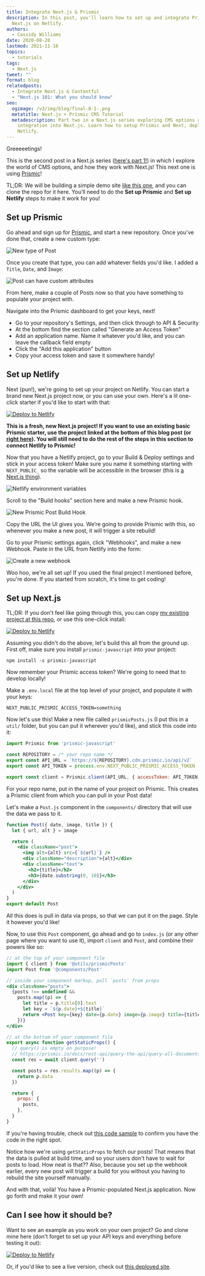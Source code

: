 ```yaml
---
title: Integrate Next.js & Prismic
description: In this post, you'll learn how to set up and integrate Prismic with
  Next.js on Netlify.
authors:
  - Cassidy Williams
date: 2020-08-28
lastmod: 2021-11-16
topics:
  - tutorials
tags:
  - Next.js
tweet: ""
format: blog
relatedposts:
  - Integrate Next.js & Contentful
  - "Next.js 101: What you should know"
seo:
  ogimage: /v3/img/blog/final-8-1-.png
  metatitle: Next.js + Prismic CMS Tutorial
  metadescription: Part two in a Next.js series exploring CMS options and
    integration into Next.js. Learn how to setup Prismic and Next, deployed on
    Netlify.
---
```

Greeeeetings!

This is the second post in a Next.js series ([here's part 1!](https://www.netlify.com/blog/2020/08/17/integrate-next.js-contentful/?utm_source=blog&utm_medium=nextcontentful-cs&utm_campaign=devex)) in which I explore the world of CMS options, and how they work with Next.js! This next one is using [Prismic](https://prismic.io/)!

TL;DR: We will be building a simple demo site [like this one](https://next-prismic-starter.netlify.app/), and you can clone the repo for it here. You’ll need to do the **Set up Prismic** and **Set up Netlify** steps to make it work for you!

## Set up Prismic

Go ahead and sign up for [Prismic](https://prismic.io/), and start a new repository. Once you've done that, create a new custom type:

![New type of Post](/v3/img/blog/prismicnewtype.png "New type of Post")

Once you create that type, you can add whatever fields you'd like. I added a `Title`, `Date`, and `Image`:

![Post can have custom attributes](/v3/img/blog/prismicnewpost.png "Post can have custom attributes")

From here, make a couple of Posts now so that you have something to populate your project with.

Navigate into the Prismic dashboard to get your keys, next!

* Go to your repository's Settings, and then click through to API & Security
* At the bottom find the section called "Generate an Access Token"
* Add an application name. Name it whatever you'd like, and you can leave the callback field empty
* Click the "Add this application" button
* Copy your access token and save it somewhere handy!

## Set up Netlify

Next (pun!), we're going to set up your project on Netlify. You can start a brand new Next.js project now, or you can use your own. Here's a lil one-click starter if you'd like to start with that:

[![Deploy to Netlify](https://www.netlify.com/img/deploy/button.svg)](https://app.netlify.com/start/deploy?repository=https://github.com/netlify-templates/next-netlify-starter&utm_source=github&utm_medium=nextstarter-cs&utm_campaign=devex)

**This is a fresh, new Next.js project! If you want to use an existing basic Prismic starter, use the project linked at the bottom of this blog post (or [right here](https://github.com/cassidoo/next-prismic-starter)). You will still need to do the rest of the steps in this section to connect Netlify to Prismic!**

Now that you have a Netlify project, go to your Build & Deploy settings and stick in your access token! Make sure you name it something starting with `NEXT_PUBLIC_` so the variable will be accessible in the browser (this is [a Next.js thing](https://nextjs.org/docs/basic-features/environment-variables#exposing-environment-variables-to-the-browser)).

![Netlify environment variables](/v3/img/blog/screen-shot-2020-08-26-at-12.10.30-am.png "Netlify environment variables")

Scroll to the "Build hooks" section here and make a new Prismic hook.

![New Prismic Post Build Hook](/v3/img/blog/screen-shot-2020-08-26-at-12.14.28-am.png "New Prismic Post Build Hook")

Copy the URL the UI gives you. We’re going to provide Prismic with this, so whenever you make a new post, it will trigger a site rebuild!

Go to your Prismic settings again, click "Webhooks", and make a new Webhook. Paste in the URL from Netlify into the form:

![Create a new webhook](/v3/img/blog/screen-shot-2020-08-26-at-12.15.29-am.png "Create a new webhook")

Woo hoo, we're all set up! If you used the final project I mentioned before, you're done. If you started from scratch, it's time to get coding!

## Set up Next.js

TL;DR: If you don't feel like going through this, you can copy [my existing project at this repo](https://github.com/cassidoo/next-contentful-starter), or use this one-click install:

[![Deploy to Netlify](https://www.netlify.com/img/deploy/button.svg)](https://app.netlify.com/start/deploy?repository=https://github.com/cassidoo/next-prismic-starter&utm_source=github&utm_medium=nextprismic-cs&utm_campaign=devex)

Assuming you didn't do the above, let's build this all from the ground up. First off, make sure you install `prismic-javascript` into your project:

```
npm install -s prismic-javascript
```

Now remember your Prismic access token? We're going to need that to develop locally!

Make a `.env.local` file at the top level of your project, and populate it with your keys:

```
NEXT_PUBLIC_PRISMIC_ACCESS_TOKEN=something
```

Now let's use this! Make a new file called `prismicPosts.js` (I put this in a `util/` folder, but you can put it wherever you'd like), and stick this code into it:

```js
import Prismic from 'prismic-javascript'

const REPOSITORY = /* your repo name */
export const API_URL = `https://${REPOSITORY}.cdn.prismic.io/api/v2`
export const API_TOKEN = process.env.NEXT_PUBLIC_PRISMIC_ACCESS_TOKEN

export const client = Prismic.client(API_URL, { accessToken: API_TOKEN })
```

For your repo name, put in the name of your project on Prismic. This creates a Prismic client from which you can pull in your Post data!

Let's make a `Post.js` component in the `components/` directory that will use the data we pass to it.

```jsx
function Post({ date, image, title }) {
  let { url, alt } = image

  return (
    <div className="post">
      <img alt={alt} src={`${url}`} />
      <div className="description">{alt}</div>
      <div className="text">
        <h2>{title}</h2>
        <h3>{date.substring(0, 10)}</h3>
      </div>
    </div>
  )
}
export default Post
```

All this does is pull in data via props, so that we can put it on the page. Style it however you'd like!

Now, to use this `Post` component, go ahead and go to `index.js` (or any other page where you want to use it), import `client` and `Post`, and combine their powers like so:

```jsx
// at the top of your component file
import { client } from '@utils/prismicPosts'
import Post from '@components/Post'

// inside your component markup, pull `posts` from props
<div className="posts">
  {posts !== undefined &&
    posts.map((p) => {
      let title = p.title[0].text
      let key = `${p.date}+${title}`
      return <Post key={key} date={p.date} image={p.image} title={title} />
    })}
</div>

// at the bottom of your component file
export async function getStaticProps() {
  // query() is empty on purpose!
  // https://prismic.io/docs/rest-api/query-the-api/query-all-documents
  const res = await client.query('')

  const posts = res.results.map((p) => {
    return p.data
  })

  return {
    props: {
      posts,
    },
  }
}

```

If you're having trouble, check out [this code sample](https://github.com/cassidoo/next-prismic-starter/blob/master/pages/index.js) to confirm you have the code in the right spot.

Notice how we're using `getStaticProps` to fetch our posts! That means that the data is pulled at build time, and so your users don't have to wait for posts to load. How neat is that?? Also, because you set up the webhook earlier, every new post will trigger a build for you without you having to rebuild the site yourself manually.

And with that, voilà! You have a Prismic-populated Next.js application. Now go forth and make it your own!

## Can I see how it should be?

Want to see an example as you work on your own project? Go and clone mine here (don't forget to set up your API keys and everything before testing it out):

[![Deploy to Netlify](https://www.netlify.com/img/deploy/button.svg)](https://app.netlify.com/start/deploy?repository=https://github.com/cassidoo/next-prismic-starter&utm_source=github&utm_medium=nextprismic-cs&utm_campaign=devex)


Or, if you'd like to see a live version, check out [this deployed site](https://next-prismic-starter.netlify.app/).
